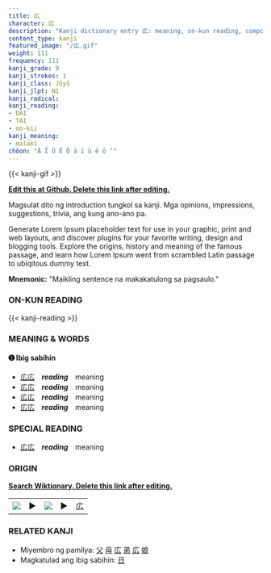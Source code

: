 ```yaml
---
title: 広
character: 広
description: "Kanji dictionary entry 広: meaning, on-kun reading, compounds, origin, related kanji"
content_type: kanji
featured_image: "/広.gif"
weight: 111
frequency: 111
kanji_grade: 9
kanji_strokes: 1
kanji_class: Jōyō
kanji_jlpt: N1
kanji_radical: 
kanji_reading: 
- DAI
- TAI
- oo-kii
kanji_meaning:
- malaki
chōon: "Ā Ī Ū Ē Ō ā ī ū ē ō ’"
---
```

[//]: # (Don't edit the line below. Kanji animated GIF code is automatically generated.)
{{< kanji-gif >}}

[//]: # (Edit below this line.)

**[Edit this at Github. Delete this link after editing.](https://github.com/tim0g/tim/tree/main/content/kanji/広/index.md)**

Magsulat dito ng introduction tungkol sa kanji. Mga opinions, impressions, suggestions, trivia, ang kung ano-ano pa.

Generate Lorem Ipsum placeholder text for use in your graphic, print and web layouts, and discover plugins for your favorite writing, design and blogging tools. Explore the origins, history and meaning of the famous passage, and learn how Lorem Ipsum went from scrambled Latin passage to ubiqitous dummy text.
 
**Mnemonic:** "Maikling sentence na makakatulong sa pagsaulo."

### ON-KUN READING

[//]: # (Don't edit the line below. ON-KUN READING code is automatically generated.)
{{< kanji-reading >}}

### MEANING & WORDS

#### ➊ **Ibig sabihin**
  - [広](../広)[広](../広)　***reading***　meaning
  - [広](../広)[広](../広)　***reading***　meaning
  - [広](../広)[広](../広)　***reading***　meaning
  - [広](../広)[広](../広)　***reading***　meaning

### SPECIAL READING
  - [広](../広)[広](../広)　***reading***　meaning

### ORIGIN

**[Search Wiktionary. Delete this link after editing.](https://wiktionary.org/wiki/広)**
<table class="kanji-table"><tr><td>
<img src="60px-広-bronze.svg.png">
</td><td>▶</td><td>
<img src="60px-広-oracle.svg.png">
</td><td>▶</td>
<td class="kanji-origin">広</td>
</tr></table>

### RELATED KANJI
- Miyembro ng pamilya: [父](../父) [母](../母) [広](../広) [弟](../弟) [広](../広) [娘](../娘)
- Magkatulad ang ibig sabihin: [日](../日)
